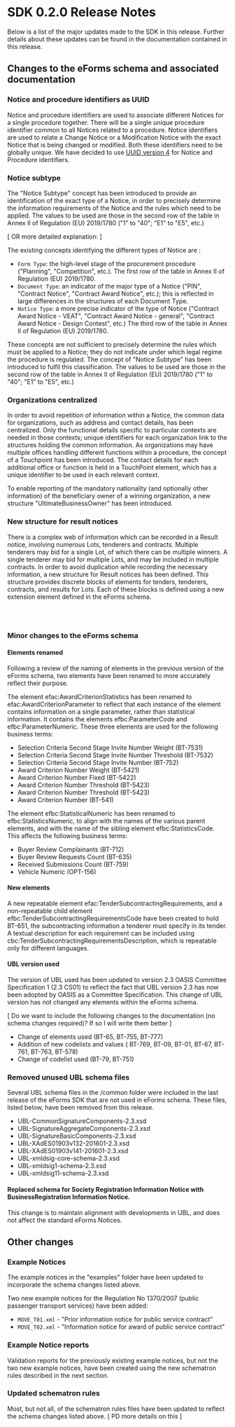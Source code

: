 # SDK 0.2.0 Release Notes
Below is a list of the major updates made to the SDK in this release. Further details about these updates can be found in the documentation contained in this release.

## Changes to the eForms schema and associated documentation
### Notice and procedure identifiers as UUID
Notice and procedure identifiers are used to associate different Notices for a single procedure together. There will be a single unique procedure identifier common to all Notices related to a procedure. Notice identifiers are used to relate a Change Notice or a Modification Notice with the exact Notice that is being changed or modified. Both these identifiers need to be globally unique. We have decided to use [UUID version 4](https://en.wikipedia.org/wiki/Universally_unique_identifier) for Notice and Procedure identifiers.

### Notice subtype
The "Notice Subtype" concept has been introduced to provide an identification of the exact type of a Notice, in order to precisely determine the information requirements of the Notice and the rules which need to be applied. The values to be used are those in the second row of the table in Annex II of Regulation (EU) 2019/1780 ("1" to "40"; "E1" to "E5", etc.) 

[ OR more detailed explanation: ]

The existing concepts identifying the different types of Notice are :

- `Form Type`: the high-level stage of the procurement procedure ("Planning", "Competition", etc.). The first row of the table in Annex II of Regulation (EU) 2019/1780.
- `Document Type`: an indicator of the major type of a Notice ("PIN", "Contract Notice", "Contract Award Notice", etc.); this is reflected in large differences in the structures of each Document Type.
- `Notice Type`: a more precise indicator of the type of Notice ("Contract Award Notice - VEAT", "Contract Award Notice - general", "Contract Award Notice - Design Contest", etc.) The third row of the table in Annex II of Regulation (EU) 2019/1780.

These concepts are not sufficient to precisely determine the rules which must be applied to a Notice; they do not indicate under which legal regime the procedure is regulated. The concept of "Notice Subtype" has been introduced to fulfil this classification. The values to be used are those in the second row of the table in Annex II of Regulation (EU) 2019/1780 ("1" to "40"; "E1" to "E5", etc.) 

### Organizations centralized
In order to avoid repetition of information within a Notice, the common data for organizations, such as address and contact details, has been centralized. Only the functional details specific to particular contexts are needed in those contexts; unique identifiers for each organization link to the structures holding the common information. As organizations may have multiple offices handling different functions within a procedure, the concept of a Touchpoint has been introduced. The contact details for each additional office or function is held in a TouchPoint element, which has a unique identifier to be used in each relevant context.

To enable reporting of the mandatory nationality (and optionally other information) of the beneficiary owner of a winning organization, a new structure "UltimateBusinessOwner" has been introduced.

### New structure for result notices
There is a complex web of information which can be recorded in a Result notice, involving numerous Lots, tenderers and contracts. Multiple tenderers may bid for a single Lot, of which there can be multiple winners. A single tenderer may bid for multiple Lots, and may be included in multiple contracts. In order to avoid duplication while recording the necessary information, a new structure for Result notices has been defined. This structure provides discrete blocks of elements for tenders, tenderers, contracts, and results for Lots. Each of these blocks is defined using a new extension element defined in the eForms schema.


<br>
<br>

### Minor changes to the eForms schema
#### Elements renamed
Following a review of the naming of elements in the previous version of the eForms schema, two elements have been renamed to more accurately reflect their purpose.

The element efac:AwardCriterionStatistics has been renamed to efac:AwardCriterionParameter to reflect that each instance of the element contains information on a single parameter, rather than statistical information. It contains the elements efbc:ParameterCode and efbc:ParameterNumeric. These three elements are used for the following business terms:

- Selection Criteria Second Stage Invite Number Weight (BT-7531) 
- Selection Criteria Second Stage Invite Number Threshold (BT-7532)
- Selection Criteria Second Stage Invite Number (BT-752)
- Award Criterion Number Weight (BT-5421)
- Award Criterion Number Fixed (BT-5422)
- Award Criterion Number Threshold (BT-5423)
- Award Criterion Number Threshold (BT-5423)
- Award Criterion Number (BT-541)


The element efbc:StatisticalNumeric has been renamed to efbc:StatisticsNumeric, to align with the names of the various parent elements, and with the name of the sibling element efbc:StatisticsCode. This affects the following business terms:

- Buyer Review Complainants (BT-712)
- Buyer Review Requests Count (BT-635)
- Received Submissions Count (BT-759)
- Vehicle Numeric (OPT-156)

#### New elements
A new repeatable element efac:TenderSubcontractingRequirements, and a non-repeatable child element efbc:TenderSubcontractingRequirementsCode have been created to hold BT-651, the subcontracting information a tenderer must specify in its tender. A textual description for each requirement can be included using cbc:TenderSubcontractingRequirementsDescription, which is repeatable only for different languages.



#### UBL version used
The version of UBL used has been updated to version 2.3 OASIS Committee Specification 1 (2.3 CS01) to reflect the fact that UBL version 2.3 has now been adopted by OASIS as a Committee Specification. This change of UBL version has not changed any elements within the eForms schema.

[ Do we want to include the following changes to the documentation (no schema changes required)? If so I will write them better ]

- Change of elements used (BT-65, BT-755, BT-777)
- Addition of new codelists and values ( BT-769, BT-09, BT-01, BT-67, BT-761, BT-763, BT-578)
- Change of codelist used (BT-79, BT-751)

### Removed unused UBL schema files
Several UBL schema files in the /common folder were included in the last release of the eForms SDK that are not used in eForms schema. These files, listed below, have been removed from this release.

- UBL-CommonSignatureComponents-2.3.xsd
- UBL-SignatureAggregateComponents-2.3.xsd
- UBL-SignatureBasicComponents-2.3.xsd
- UBL-XAdES01903v132-201601-2.3.xsd
- UBL-XAdES01903v141-201601-2.3.xsd
- UBL-xmldsig-core-schema-2.3.xsd
- UBL-xmldsig1-schema-2.3.xsd
- UBL-xmldsig11-schema-2.3.xsd

#### Replaced schema for Society Registration Information Notice with BusinessRegistration Information Notice.

This change is to maintain alignment with developments in UBL, and does not affect the standard eForms Notices.


## Other changes
### Example Notices
The example notices in the "examples" folder have been updated to incorporate the schema changes listed above.

Two new example notices for the Regulation No 1370/2007  (public passenger transport services) have been added:

- `MOVE_T01.xml` - "Prior information notice for public service contract"
- `MOVE_T02.xml` - "Information notice for award of public service contract"

### Example Notice reports
Validation reports for the previously existing example notices, but not the two new example notices, have been created using the new schematron rules described in the next section.

### Updated schematron rules
Most, but not all, of the schematron rules files have been updated to reflect the schema changes listed above. [ PD more details on this ]



